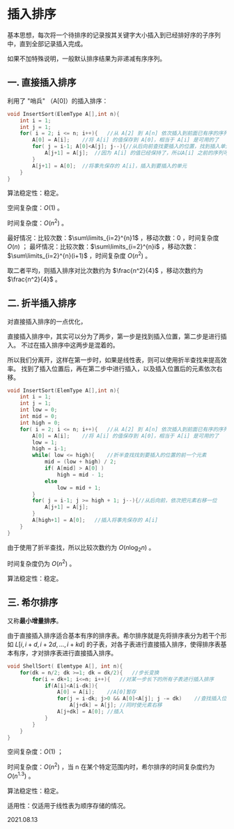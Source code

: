 # 插入排序

基本思想，每次将一个待排序的记录按其关键字大小插入到已经排好序的子序列中，直到全部记录插入完成。

如果不加特殊说明，一般默认排序结果为非递减有序序列。

## 一. 直接插入排序

利用了 "哨兵" （A[0]）的插入排序：

~~~c
void InsertSort(ElemType A[],int n){
    int i = 1;
    int j = 1;
    for( i = 2; i <= n; i++){	//从 A[2] 到 A[n] 依次插入到前面已有序的序列中
        A[0] = A[i];	//将 A[i] 的值保存到 A[0]，相当于 A[i] 是可用的了
		for( j = i-1; A[0]<A[j]; j--){//从后向前查找要插入的位置，找到插入单元的前一个单元
            A[j+1] = A[j];	//因为 A[i] 的值已经保持了，所以A[i] 之前的序列可以往后移动一格
        }
        A[j+1] = A[0];	//将事先保存的 A[i]，插入到要插入的单元
    }
}
~~~

算法稳定性：稳定。

空间复杂度：$O(1)$​ 。

时间复杂度：$O(n^2)$​​ 。

最好情况：比较次数：$\sum\limits_{i=2}^{n}1$​​ ，移动次数：$0$​​ ，时间复杂度 $O(n)$ ；
最坏情况：比较次数：$\sum\limits_{i=2}^{n}i$ ，移动次数：$\sum\limits_{i=2}^{n}(i+1)$​​​ ，时间复杂度 $O(n^2)$ 。

取二者平均，则插入排序对比次数约为 $\frac{n^2}{4}$ ，移动次数约为 $\frac{n^2}{4}$ 。

## 二. 折半插入排序

对直接插入排序的一点优化，

直接插入排序中，其实可以分为了两步，第一步是找到插入位置，第二步是进行插入。
不过在插入排序中这两步是混着的。

所以我们分离开，这样在第一步时，如果是线性表，则可以使用折半查找来提高效率。
找到了插入位置后，再在第二步中进行插入，以及插入位置后的元素依次右移。

~~~c
void InsertSort(ElemType A[],int n){
    int i = 1;
    int j = 1;
    int low = 0;
    int mid = 0;
    int high = 0;
    for( i = 2; i <= n; i++){	//从 A[2] 到 A[n] 依次插入到前面已有序的序列中
        A[0] = A[i];	//将 A[i] 的值保存到 A[0]，相当于 A[i] 是可用的了
		low = 1;
        high = i-1;
		while( low <= high){	//折半查找找到要插入的位置的前一个元素
            mid = (low + high) / 2;
            if( A[mid] > A[0] )
                high = mid - 1;
            else
                low = mid + 1;
        }
        for( j = i-1; j >= high + 1; j--){//从后向前，依次把元素右移一位
            A[j+1] = A[j];
        }
        A[high+1] = A[0];	//插入将事先保存的 A[i]
    }
}
~~~

由于使用了折半查找，所以比较次数约为 $O(n\log_2 n)$ 。

时间复杂度仍为 $O(n^2)$ 。

算法稳定性：稳定。

## 三. 希尔排序

又称**最小增量排序**。

由于直接插入排序适合基本有序的排序表。希尔排序就是先将排序表分为若干个形如 $L[i,i+d,i+2d,...,i+kd]$ 的子表，对各子表进行直接插入排序，使得排序表基本有序，才对排序表进行直接插入排序。

~~~c
void ShellSort( Elemtype A[], int n){
    for(dk = n/2; dk >=1; dk = dk/2){ 	//步长变换
        for(i = dk+1; i<=n; i++){	//对某一步长下的所有子表进行插入排序
            if(A[i]<A[i-dk]){
                A[0] = A[i];	//A[0]暂存
                for(j = i-dk; j>0 && A[0]<A[j]; j -= dk)	//查找插入位置
                    A[j+dk] = A[j];	//同时使元素右移
                A[j+dk] = A[0];	//插入
            }
        }
    }
}
~~~

空间复杂度：$O(1)$ ；

时间复杂度：$O(n^2)$ ，当 n 在某个特定范围内时，希尔排序的时间复杂度约为 $O(n^1.3)$ 。

算法稳定性：稳定。

适用性：仅适用于线性表为顺序存储的情况。

2021.08.13


